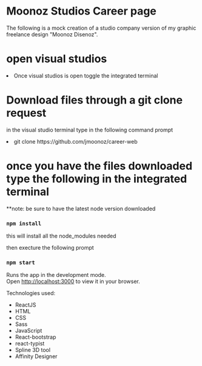 # Moonoz Studios Career page

The following is a mock creation of a studio company version of my graphic freelance design "Moonoz Disenoz". 

# open visual studios 

<li>Once visual studios is open toggle the integrated terminal</li>

# Download files through a git clone request

in the visual studio terminal type in the following command prompt

<li>git clone https://github.com/jmoonoz/career-web</li>

# once you have the files downloaded type the following in the integrated terminal 

 **note: be sure to have the latest node version downloaded
 
 ### `npm install`
 
 this will install all the node_modules needed 
 
then execture the following prompt

### `npm start`

Runs the app in the development mode.\
Open [http://localhost:3000](http://localhost:3000) to view it in your browser.


Technologies used:
<ul>
  <li>ReactJS</li>
  <li>HTML</li>
  <li>CSS</li>
  <li>Sass</li>
  <li>JavaScript</li>
  <li>React-bootstrap</li>
  <li>react-typist</li>
  <li>Spline 3D tool</li>
  <li>Affinity Designer</li>
</ul>


